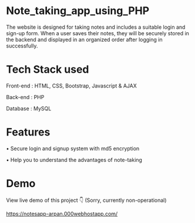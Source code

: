 # Note_taking_app_using_PHP

The website is designed for taking notes and includes a suitable login and sign-up form. When a user saves their notes, they will be securely stored in the backend and displayed in an organized order after logging in successfully.

# Tech Stack used
Front-end : HTML, CSS, Bootstrap, Javascript & AJAX

Back-end : PHP

Database : MySQL

# Features
• Secure login and signup system with md5 encryption

• Help you to understand the advantages of note-taking

# Demo
View live demo of this project 👇 (Sorry, currently non-operational)

https://notesapp-arpan.000webhostapp.com/
